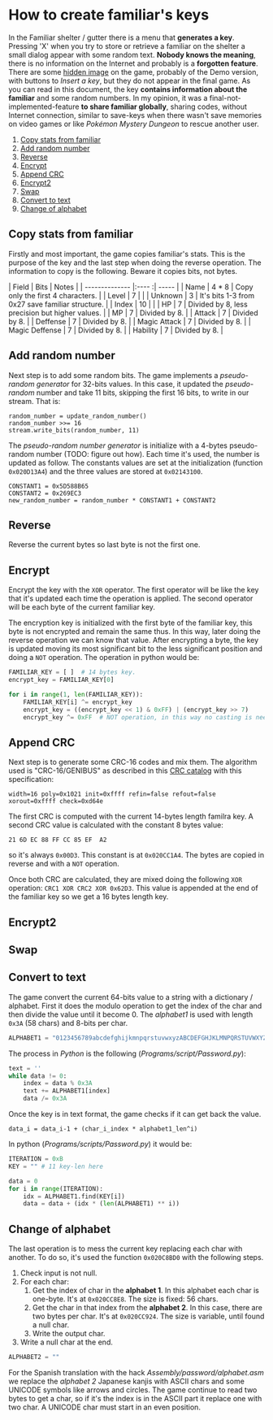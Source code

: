 # How to create familiar's keys
In the Familiar shelter / gutter there is a menu that **generates a key**. Pressing 'X' when you try to store or retrieve a familiar on the shelter a small dialog appear with some random text. **Nobody knows the meaning**, there is no information on the Internet and probably is a **forgotten feature**. There are some [hidden image](http://gbatemp.net/threads/spanish-v1-0-released-ninokuni-shikkoku-no-madoushi-translation-project.310214/page-34#post-5176232) on the game, probably of the Demo version, with buttons to *Insert a key*, but they do not appear in the final game. As you can read in this document, the key **contains information about the familiar** and some random numbers. In my opinion, it was a final-not-implemented-feature **to share familiar globally**, sharing codes, without Internet connection, similar to save-keys when there wasn't save memories on video games or like *Pokémon Mystery Dungeon* to rescue another user.

1. [Copy stats from familiar](#copy-stats-from-familiar)
2. [Add random number](#add-random-number)
3. [Reverse](#reverse)
4. [Encrypt](#encrypt)
5. [Append CRC](#append-crc)
6. [Encrypt2](#encrypt2)
7. [Swap](#swap)
8. [Convert to text](#convert-to-text)
9. [Change of alphabet](#change-of-alphabet)

## Copy stats from familiar
Firstly and most important, the game copies familiar's stats. This is the purpose of the key and the last step when doing the reverse operation. The information to copy is the following. Beware it copies bits, not bytes.

| Field          | Bits  | Notes |
| -------------- |:---- :| ----- |
| Name           | 4 * 8 | Copy only the first 4 characters. |
| Level          | 7     | |
| Unknown        | 3     | It's bits 1-3 from 0x27 save familiar structure. |
| Index          | 10    | |
| HP             | 7     | Divided by 8, less precision but higher values. |
| MP             | 7     | Divided by 8. |
| Attack         | 7     | Divided by 8. |
| Deffense       | 7     | Divided by 8. |
| Magic Attack   | 7     | Divided by 8. |
| Magic Deffense | 7     | Divided by 8. |
| Hability       | 7     | Divided by 8. |

## Add random number
Next step is to add some random bits. The game implements a *pseudo-random generator* for 32-bits values. In this case, it updated the *pseudo-random* number and take 11 bits, skipping the first 16 bits, to write in our stream. That is:
```
random_number = update_random_number()
random_number >>= 16
stream.write_bits(random_number, 11)
```

The *pseudo-random number generator* is initialize with a 4-bytes pseudo-random number (TODO: figure out how). Each time it's used, the number is updated as follow. The constants values are set at the initialization (function `0x020D13A4`) and the three values are stored at `0x02143100`.
```
CONSTANT1 = 0x5D588B65
CONSTANT2 = 0x269EC3
new_random_number = random_number * CONSTANT1 + CONSTANT2
```

## Reverse
Reverse the current bytes so last byte is not the first one.

## Encrypt
Encrypt the key with the `XOR` operator. The first operator will be like the key that it's updated each time the operation is applied. The second operator will be each byte of the current familiar key.

The encryption key is initialized with the first byte of the familiar key, this byte is not encrypted and remain the same thus. In this way, later doing the reverse operation we can know that value. After encrypting a byte, the key is updated moving its most significant bit to the less significant position and doing a `NOT` operation. The operation in python would be:

```python
FAMILIAR_KEY = [ ]  # 14 bytes key.
encrypt_key = FAMILIAR_KEY[0]

for i in range(1, len(FAMILIAR_KEY)):
    FAMILIAR_KEY[i] ^= encrypt_key
    encrypt_key = ((encrypt_key << 1) & 0xFF) | (encrypt_key >> 7)
    encrypt_key ^= 0xFF  # NOT operation, in this way no casting is needed.
```

## Append CRC
Next step is to generate some CRC-16 codes and mix them. The algorithm used is "CRC-16/GENIBUS" as described in this [CRC catalog](http://reveng.sourceforge.net/crc-catalogue) with this specification:
```
width=16 poly=0x1021 init=0xffff refin=false refout=false xorout=0xffff check=0xd64e
```

The first CRC is computed with the current 14-bytes length familra key. A second CRC value is calculated with the constant 8 bytes value:
```
21 6D EC 88 FF CC 85 EF  A2
```
so it's always `0x00D3`. This constant is at `0x020CC1A4`. The bytes are copied in reverse and with a `NOT` operation.

Once both CRC are calculated, they are mixed doing the following `XOR` operation: `CRC1 XOR CRC2 XOR 0x62D3`. This value is appended at the end of the familiar key so we get a 16 bytes length key.

## Encrypt2

## Swap

## Convert to text
The game convert the current 64-bits value to a string with a dictionary / alphabet. First it does the modulo operation to get the index of the char and then divide the value until it become 0. The *alphabet1* is used with length `0x3A` (58 chars) and 8-bits per char.
```python
ALPHABET1 = "0123456789abcdefghijkmnpqrstuvwxyzABCDEFGHJKLMNPQRSTUVWXYZ"
```

The process in *Python* is the following (*Programs/script/Password.py*):
```python
text = ''
while data != 0:
    index = data % 0x3A
    text += ALPHABET1[index]
    data /= 0x3A
```

Once the key is in text format, the game checks if it can get back the value.
```
data_i = data_i-1 + (char_i_index * alphabet1_len^i)
```

In python (*Programs/scripts/Password.py*) it would be:
```python
ITERATION = 0xB
KEY = "" # 11 key-len here

data = 0
for i in range(ITERATION):
    idx = ALPHABET1.find(KEY[i])
    data = data + (idx * (len(ALPHABET1) ** i))
```

## Change of alphabet
The last operation is to mess the current key replacing each char with another. To do so, it's used the function `0x020C8BD0` with the following steps.

1. Check input is not null.
2. For each char:
    1. Get the index of char in the **alphabet 1**. In this alphabet     each char is one-byte. It's at `0x020CC8E8`. The size is fixed: 56 chars.
    2. Get the char in that index from the **alphabet 2**. In this case, there are two bytes per char. It's at `0x020CC924`. The size is variable, until found a null char.
    3. Write the output char.
3. Write a null char at the end.

```python
ALPHABET2 = ""
```

For the Spanish translation with the hack *Assembly/password/alphabet.asm* we replace the *alphabet 2* Japanese kanjis with ASCII chars and some UNICODE symbols like arrows and circles. The game continue to read two bytes to get a char, so if it's the index is in the ASCII part it replace one with two char.
A UNICODE char must start in an even position.

